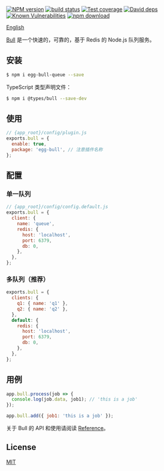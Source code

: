 [![NPM version][npm-image]][npm-url]
[![build status][travis-image]][travis-url]
[![Test coverage][codecov-image]][codecov-url]
[![David deps][david-image]][david-url]
[![Known Vulnerabilities][snyk-image]][snyk-url]
[![npm download][download-image]][download-url]

[npm-image]: https://img.shields.io/npm/v/egg-bull-queue.svg?style=flat-square
[npm-url]: https://npmjs.org/package/egg-bull-queue
[travis-image]: https://img.shields.io/travis/brickyang/egg-bull.svg?style=flat-square
[travis-url]: https://travis-ci.org/brickyang/egg-bull
[codecov-image]: https://img.shields.io/codecov/c/github/brickyang/egg-bull.svg?style=flat-square
[codecov-url]: https://codecov.io/github/brickyang/egg-bull?branch=master
[david-image]: https://img.shields.io/david/brickyang/egg-bull.svg?style=flat-square
[david-url]: https://david-dm.org/brickyang/egg-bull
[snyk-image]: https://snyk.io/test/npm/egg-bull/badge.svg?style=flat-square
[snyk-url]: https://snyk.io/test/npm/egg-bull
[download-image]: https://img.shields.io/npm/dm/egg-bull-queue.svg?style=flat-square
[download-url]: https://npmjs.org/package/egg-bull-queue

[English](https://github.com/brickyang/egg-bull/blob/master/README.md)

[Bull](https://github.com/OptimalBits/bull) 是一个快速的，可靠的，基于 Redis 的 Node.js 队列服务。

## 安装

```bash
$ npm i egg-bull-queue --save
```

TypeScript 类型声明文件：

```bash
$ npm i @types/bull --save-dev
```



## 使用

```js
// {app_root}/config/plugin.js
exports.bull = {
  enable: true,
  package: 'egg-bull', // 注意插件名称
};
```

## 配置

### 单一队列

```js
// {app_root}/config/config.default.js
exports.bull = {
  client: {
    name: 'queue',
    redis: {
      host: 'localhost',
      port: 6379,
      db: 0,
    },
  },
};
```

### 多队列（推荐）

```js
exports.bull = {
  clients: {
    q1: { name: 'q1' },
    q2: { name: 'q2' },
  },
  default: {
    redis: {
      host: 'localhost',
      port: 6379,
      db: 0,
    },
  },
};
```

## 用例

```js
app.bull.process(job => {
  console.log(job.data, job1); // 'this is a job'
});

app.bull.add({ job1: 'this is a job' });
```

关于 Bull 的 API 和使用请阅读 [Reference](https://github.com/OptimalBits/bull/blob/master/REFERENCE.md#queueclose)。

## License

[MIT](LICENSE)
